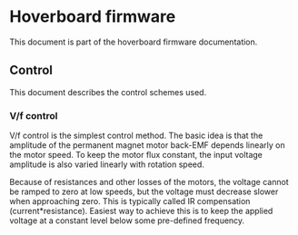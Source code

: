 # Hoverboard firmware
This document is part of the hoverboard firmware documentation.

## Control
This document describes the control schemes used.

### V/f control
V/f control is the simplest control method. The basic idea is that the amplitude of the 
permanent magnet motor back-EMF depends linearly on the motor speed. To keep the motor flux 
constant, the input voltage amplitude is also varied linearly with rotation speed.

Because of resistances and other losses of the motors, the voltage cannot be ramped to zero 
at low speeds, but the voltage must decrease slower when approaching zero. This is typically 
called IR compensation (current*resistance). Easiest way to achieve this is to keep the 
applied voltage at a constant level below some pre-defined frequency.

